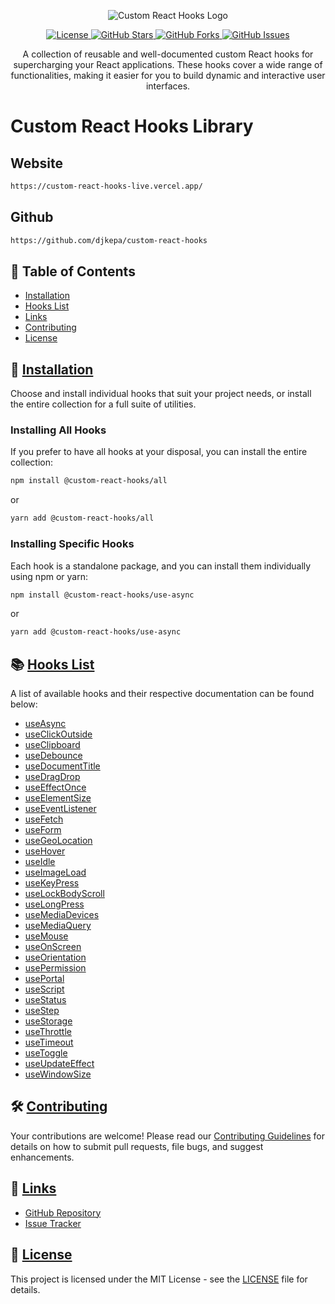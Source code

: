 <p align="center">
  <img src="https://i.ibb.co/ykSxVSX/custom-react-hooks-logo.png" alt="Custom React Hooks Logo"/>
</p>

<p align="center">
  <a href="https://github.com/djkepa/custom-react-hooks/blob/main/LICENSE">
    <img src="https://img.shields.io/badge/license-MIT-blue.svg" alt="License"/>
  </a>
  <a href="https://github.com/djkepa/custom-react-hooks/stargazers">
    <img src="https://img.shields.io/github/stars/djkepa/custom-react-hooks.svg" alt="GitHub Stars"/>
  </a>
  <a href="https://github.com/djkepa/custom-react-hooks/network">
    <img src="https://img.shields.io/github/forks/djkepa/custom-react-hooks.svg" alt="GitHub Forks"/>
  </a>
  <a href="https://github.com/djkepa/custom-react-hooks/issues">
    <img src="https://img.shields.io/github/issues/djkepa/custom-react-hooks.svg" alt="GitHub Issues"/>
  </a>
</p>

<div align="center">
  A collection of reusable and well-documented custom React hooks for supercharging your React applications. These hooks cover a wide range of functionalities, making it easier for you to build dynamic and interactive user interfaces.
</div>

# Custom React Hooks Library

## Website

```sh
https://custom-react-hooks-live.vercel.app/
```

## Github

```sh
https://github.com/djkepa/custom-react-hooks
```

## 🌟 Table of Contents

- [Installation](#-installation)
- [Hooks List](#-hooks-list)
- [Links](#-links)
- [Contributing](#-contributing)
- [License](#-license)

## 🚀 [Installation](#installation)

Choose and install individual hooks that suit your project needs, or install the entire collection for a full suite of utilities.

### Installing All Hooks

If you prefer to have all hooks at your disposal, you can install the entire collection:

```sh
npm install @custom-react-hooks/all
```

or

```sh
yarn add @custom-react-hooks/all
```

### Installing Specific Hooks

Each hook is a standalone package, and you can install them individually using npm or yarn:

```sh
npm install @custom-react-hooks/use-async
```

or

```sh
yarn add @custom-react-hooks/use-async
```

## 📚 [Hooks List](#hooks-list)

A list of available hooks and their respective documentation can be found below:

- [useAsync](https://www.npmjs.com/package/@custom-react-hooks/use-async)
- [useClickOutside](https://www.npmjs.com/package/@custom-react-hooks/use-click-outside)
- [useClipboard](https://www.npmjs.com/package/@custom-react-hooks/use-clipboard)
- [useDebounce](https://www.npmjs.com/package/@custom-react-hooks/use-debounce)
- [useDocumentTitle](https://www.npmjs.com/package/@custom-react-hooks/use-document-title)
- [useDragDrop](https://www.npmjs.com/package/@custom-react-hooks/use-drag-drop)
- [useEffectOnce](https://www.npmjs.com/package/@custom-react-hooks/use-effect-once)
- [useElementSize](https://www.npmjs.com/package/@custom-react-hooks/use-element-size)
- [useEventListener](https://www.npmjs.com/package/@custom-react-hooks/use-event-listener)
- [useFetch](https://www.npmjs.com/package/@custom-react-hooks/use-fetch)
- [useForm](https://www.npmjs.com/package/@custom-react-hooks/use-form)
- [useGeoLocation](https://www.npmjs.com/package/@custom-react-hooks/use-geo-location)
- [useHover](https://www.npmjs.com/package/@custom-react-hooks/use-hover)
- [useIdle](https://www.npmjs.com/package/@custom-react-hooks/use-idle)
- [useImageLoad](https://www.npmjs.com/package/@custom-react-hooks/use-image-load)
- [useKeyPress](https://www.npmjs.com/package/@custom-react-hooks/use-key-press)
- [useLockBodyScroll](https://www.npmjs.com/package/@custom-react-hooks/use-lock-body-scroll)
- [useLongPress](https://www.npmjs.com/package/@custom-react-hooks/use-long-press)
- [useMediaDevices](https://www.npmjs.com/package/@custom-react-hooks/use-media-devices)
- [useMediaQuery](https://www.npmjs.com/package/@custom-react-hooks/use-media-query)
- [useMouse](https://www.npmjs.com/package/@custom-react-hooks/use-mouse)
- [useOnScreen](https://www.npmjs.com/package/@custom-react-hooks/use-on-screen)
- [useOrientation](https://www.npmjs.com/package/@custom-react-hooks/use-orientation)
- [usePermission](https://www.npmjs.com/package/@custom-react-hooks/use-permission)
- [usePortal](https://www.npmjs.com/package/@custom-react-hooks/use-portal)
- [useScript](https://www.npmjs.com/package/@custom-react-hooks/use-script)
- [useStatus](https://www.npmjs.com/package/@custom-react-hooks/use-status)
- [useStep](https://www.npmjs.com/package/@custom-react-hooks/use-step)
- [useStorage](https://www.npmjs.com/package/@custom-react-hooks/use-storage)
- [useThrottle](https://www.npmjs.com/package/@custom-react-hooks/use-throttle)
- [useTimeout](https://www.npmjs.com/package/@custom-react-hooks/use-timeout)
- [useToggle](https://www.npmjs.com/package/@custom-react-hooks/use-toggle)
- [useUpdateEffect](https://www.npmjs.com/package/@custom-react-hooks/use-update-effect)
- [useWindowSize](https://www.npmjs.com/package/@custom-react-hooks/use-window-size)


## 🛠️ [Contributing](#contributing)

Your contributions are welcome! Please read our [Contributing Guidelines](https://github.com/djkepa/custom-react-hooks/blob/main/CONTRIBUTING.md) for details on how to submit pull requests, file bugs, and suggest enhancements.

## 🔗 [Links](#links)

- [GitHub Repository](https://github.com/djkepa/custom-react-hooks)
- [Issue Tracker](https://github.com/djkepa/custom-react-hooks/issues)

## 📄 [License](#license)

This project is licensed under the MIT License - see the [LICENSE](https://github.com/djkepa/custom-react-hooks/blob/main/LICENSE) file for details.